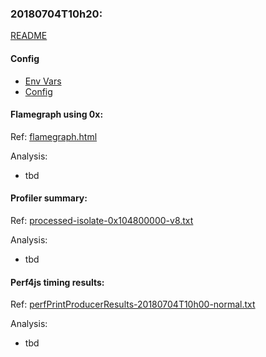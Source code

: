 ### 20180704T10h20:

[README](../README.md)

#### Config

- [Env Vars](./perfEnv.sh)
- [Config](./config.json)

#### Flamegraph using 0x:
Ref: [flamegraph.html](./flamegraph.html)

Analysis:
- tbd

#### Profiler summary: 
Ref: [processed-isolate-0x104800000-v8.txt](./processed-isolate-0x104800000-v8.txt)

Analysis:
- tbd

#### Perf4js timing results: 
Ref: [perfPrintProducerResults-20180704T10h00-normal.txt](./perfPrintProducerResults-20180704T10h00-normal.txt)

Analysis:
- tbd
